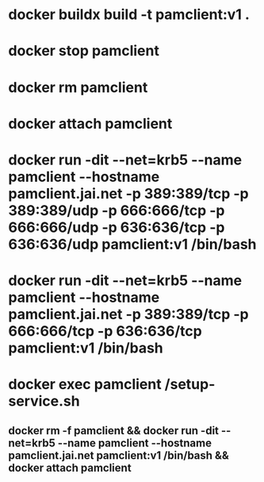 

# docker buildx build -t pamclient:v1 .
# docker stop pamclient 
# docker rm pamclient
# docker attach pamclient
# docker run -dit --net=krb5 --name pamclient --hostname pamclient.jai.net -p 389:389/tcp -p 389:389/udp -p 666:666/tcp -p 666:666/udp -p 636:636/tcp -p 636:636/udp pamclient:v1 /bin/bash
# docker run -dit --net=krb5 --name pamclient --hostname pamclient.jai.net -p 389:389/tcp -p 666:666/tcp -p 636:636/tcp pamclient:v1 /bin/bash
# docker exec pamclient /setup-service.sh

## docker rm -f pamclient && docker run -dit --net=krb5 --name pamclient --hostname pamclient.jai.net pamclient:v1 /bin/bash && docker attach pamclient